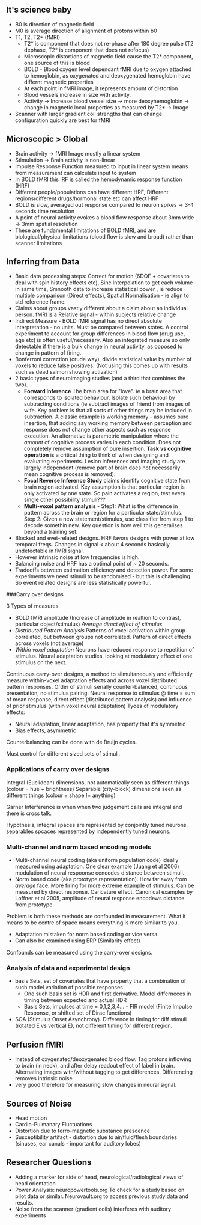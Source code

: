## It's science baby

* B0 is direction of magnetic field
* M0 is average direction of alignment of protons within b0
* T1, T2, T2\* (fMRI)
  * T2\* is component that does not re-phase after 180 degree pulse (T2 dephase, T2\* is component that does not refocus)
  * Microscopic distortions of magnetic field cause the T2\* component, one source of this is blood
  * BOLD - Blood oxygen level dependant fMRI due to oxygen attached to hemoglobin, as oxygenated and deoxygenated hemoglobin have differnt magnetic properties
  * At each point in fMRI image, it represents amount of distortion
  * Blood vessels increase in size with activity.
  * Activity -> Increase blood vessel size -> more deoxyhemoglobin -> change in magnetic local properties as measured by T2\* -> Image
* Scanner with larger gradient coil strengths that can change configuration quickly are best for fMRI

## Microscopic > Global

* Brain activity -> fMRI Image mostly a linear system
* Stimulation -> Brain activity is non-linear
* Impulse Response Function measured to input in linear system means from measurement can calculate input to system
* In BOLD fMRI this IRF is called the hemodynamic response function (HRF)
* Different people/populations can have different HRF, Different regions/different drugs/hormonal state etc can affect HRF
* BOLD is slow, averaged out response compared to neuron spikes -> 3-4 seconds time resolution
* A point of neural activity evokes a blood flow response about 3mm wide -> 3mm spatial resolution
* These are fundamental limitations of BOLD fMRI, and are biological/physical limitations (blood flow is slow and broad) rather than scanner limitations

## Inferring from Data

* Basic data processing steps: Correct for motion (6DOF + covariates to deal with spin history effects etc), Sinc Interpolation to get each volume in same time, Smnooth data to increase statistical power , ie reduce multiple comparison (Direct effects), Spatial Normalisation - ie align to std reference frame.
* Claims about groups vastly different about a claim about an individual person. fMRI is a Relative signal - within subjects relative change
* Indirect Measure - BOLD fMRI signal has no direct absolute interpretation - no units. Must be compared between states. A control experiment to account for group differences in blood flow (drug use, age etc) is often useful/necessary. Also an integrated measure so only detectable if there is a bulk change in neural activity, as opposed to change in pattern of firing.
* Bonferroni correction (crude way), divide statistical value by number of voxels to reduce false positives. (Not using this comes up with results such as dead salmon showing activation)
* 2 basic types of neuroimaging studies (and a third that combines the two).
  * **Forward Inference** The brain area for "love". ie a brain area that corresponds to isolated behaviour. Isolate such behaviour by subtracting conditions (ie subtract images of friend from images of wife. Key problem is that all sorts of other things may be included in subtraction. A classic example is working memory - assumes pure insertion, that adding say working memory between perception and response does not change other aspects such as response execution. An alternative is parametric manipulation where the *amount* of cognitive process varies in each condition. Does not completely remove assumption of pure insertion. **Task vs cognitive operation** is a critical thing to think of when designing and evaluating experiments. Lesion inferences and imaging study are largely independent (remove part of brain does not necessarily mean cognitive process is removed).
  * **Focal Reverse Inference Study** claims identify cognitive state from brain region activated. Key assumption is that particular region is only activated by one state. So pain activates a region, test every single other possibility stimuli???
  * **Multi-voxel pattern analysis** - Step1: What is the difference in pattern across the brain or region for a particular state/stimulus. Step 2: Given a new statement/stimulus, use classifier from step 1 to decode somethin new. Key question is how well this generalises beyond a training set.
* Blocked and evet-related designs. HRF favors designs with power at low temporal freqs. Changes in signal < about 4 seconds basically undetectable in fMRI signal.
* However intrinsic noise at low frequencies is high.
* Balancing noise and HRF has a optimal point of ~ 20 seconds.
* Tradeoffs between estimation efficiency and detection power. For some experiments we need stimuli to be randomised - but this is challenging. So event related designs are less statistically powerful.

###Carry over designs

3 Types of measures
  * BOLD fMRI amplitude (Increase of amplitude in realtion to contrast, particular object/stimulus) *Average direct effect of stimulus*
  * *Distributed Pattern Analysis* Patterns of voxel activation within group correlated, but between groups not correlated. Pattern of direct effects across voxels (not average)
  * *Within voxel adaptation* Neurons have reduced response to repetition of stimulus. Neural adaptation studies, looking at modulatory effect of one stimulus on the next.

Continuous carry-over designs, a method to silmultaneously and efficiently measure within-voxel adaptation effects and across voxel distributed pattern responses. Order of stimuli serially counter-balanced, continuous presentation, no stimulus pairing.
Neural response to stimulus @ time = sum of mean response, direct effect (distributed pattern analysis) and influence of prior stimulus (within voxel neural adaptation)
Tyoes of modulatory effects:
  * Neural adaptation, linear adaptation, has property that it's symmetric
  * Bias effects, asymmetric

Counterbalancing can be done with de Bruijn cycles.

Must control for different sized sets of stimuli.

### Applications of carry over designs

Integral (Euclidean) dimensions, not automatically seen as different things (colour = hue + brightness)
Separable (city-block) dimensions seen as different things (colour + shape != anything)

Garner Interference is when when two judgement calls are integral and there is cross talk.

Hypothesis, integral spaces are represented by conjointly tuned neurons. separables spcaces represented by independently tuned neurons.

### Multi-channel and norm based encoding models

* Multi-channel neural coding (aka uniform population code) ideally measured using adaptation. One clear example (Juang et al 2006) modulation of neural respoonse cencodes distance between stimuli.
* Norm based code (aka prototype representation). How far away from *average* face. More firing for more extreme example of stimulus. Can be measured by direct response. Caricature effect. Canonical examples by Loffner et al 2005, amplitude of neural response encodews distance from prototype.

Problem is both these methods are confounded in measurement. What it means to be centre of space means everything is more similar to you.
* Adaptation mistaken for norm based coding or vice versa.
* Can also be examined using ERP (Similarity effect)

Confounds can be measured using the carry-over designs.

### Analysis of data and experimental design
  * basis Sets, set of covariates that have property that a combination of such model variation of possible responses
    * One such basis set is HDR and first derivative. Model differneces in timing between expected and actual HDR
    * Basis Sets, impulses at time = 0,1,2,3,4... - FIR model (Finite Impulse Response, or shifted set of Dirac functions)
  * SOA (Stimulus Onset Asynchrony). Difference in timing for diff stimuli (rotated E vs vertical E), not different timing for different region.

## Perfusion fMRI

* Instead of oxygenated/deoxygenated blood flow. Tag protons inflowing to brain (in neck), and after delay readout effect of label in brain. Alternating images with/without tagging to get differences. Differencing removes intrinsic noise.
* very good therefore for measuring slow changes in neural signal.

## Sources of Noise

* Head motion
* Cardio-Pulmanary Fluctuations
* Distortion due to ferro-magnetic substance prescence
* Susceptibility artifact - distortion due to air/fluid/flesh boundaries (sinuses, ear canals - important for auditory lobes)

## Researcher Questions

* Adding a marker for side of head, neurological/radiological views of head orientation
* Power Analysis: neuropowertools.org To check for a study based on pilot data or similar. Neurovault.org to access previous study data and results.
* Noise from the scanner (gradient coils) interferes with auditory experiments
